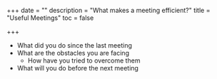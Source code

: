 +++
date = ""
description = "What makes a meeting efficient?"
title = "Useful Meetings"
toc = false

+++
* What did you do since the last meeting
* What are the obstacles you are facing
  * How have you tried to overcome them
* What will you do before the next meeting